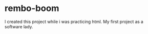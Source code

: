 # rembo-boom
I created this project while i was practicing html. My first project as a software lady.
